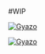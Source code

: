 #WIP

[![Gyazo](https://i.gyazo.com/581f05bc048cd38ea8e5a2f535b17bed.gif)](https://gyazo.com/581f05bc048cd38ea8e5a2f535b17bed)

[![Gyazo](https://i.gyazo.com/a529e490fe88523c148040e2493fa753.gif)](https://gyazo.com/a529e490fe88523c148040e2493fa753)